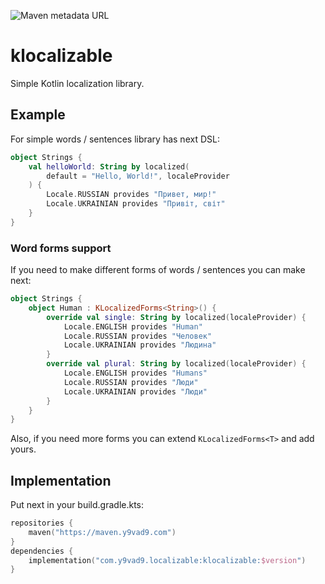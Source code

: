 ![Maven metadata URL](https://img.shields.io/maven-metadata/v?label=%24version&metadataUrl=https%3A%2F%2Fmaven.y9vad9.com%2Fcom%2Fy9vad9%2Fklocalizable%2Fmaven-metadata.xml)
# klocalizable
Simple Kotlin localization library.

## Example
For simple words / sentences library has next DSL:
```kotlin
object Strings {
    val helloWorld: String by localized(
        default = "Hello, World!", localeProvider
    ) {
        Locale.RUSSIAN provides "Привет, мир!"
        Locale.UKRAINIAN provides "Привіт, світ"
    }
}
```
### Word forms support
If you need to make different forms of words / sentences you can make next:
```kotlin
object Strings {
    object Human : KLocalizedForms<String>() {
        override val single: String by localized(localeProvider) {
            Locale.ENGLISH provides "Human"
            Locale.RUSSIAN provides "Человек"
            Locale.UKRAINIAN provides "Людина"
        }
        override val plural: String by localized(localeProvider) {
            Locale.ENGLISH provides "Humans"
            Locale.RUSSIAN provides "Люди"
            Locale.UKRAINIAN provides "Люди"
        }
    }
}
```
Also, if you need more forms you can extend `KLocalizedForms<T>` and add yours.

## Implementation
Put next in your build.gradle.kts:
```kotlin
repositories {
    maven("https://maven.y9vad9.com")
}
dependencies {
    implementation("com.y9vad9.localizable:klocalizable:$version")
}
```

